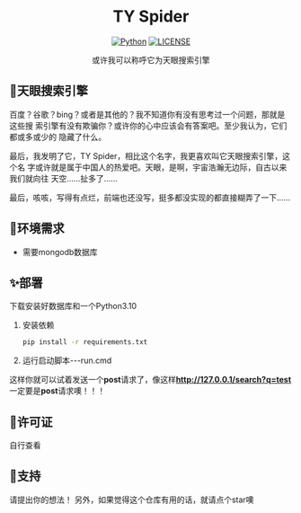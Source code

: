 <div align="center">
<h1 align="center">TY Spider</h1>

[![Python](https://img.shields.io/badge/Python-3.10%2B-yellow)]()
[![LICENSE](https://img.shields.io/badge/License-%E8%A7%81%E6%96%87%E4%BB%B6-red
)]()
<p>或许我可以称呼它为天眼搜索引擎</p>
</div>

## 🎈天眼搜索引擎
百度？谷歌？bing？或者是其他的？我不知道你有没有思考过一个问题，那就是这些搜
索引擎有没有欺骗你？或许你的心中应该会有答案吧。至少我认为，它们都或多或少的
隐藏了什么。

最后，我发明了它，TY Spider，相比这个名字，我更喜欢叫它天眼搜索引擎，这个名
字或许就是属于中国人的热爱吧。天眼，是啊，宇宙浩瀚无边际，自古以来我们就向往
天空……扯多了……

最后，咳咳，写得有点烂，前端也还没写，挺多都没实现的都直接糊弄了一下……

## 🧨环境需求
- 需要mongodb数据库

## ✨部署
下载安装好数据库和一个Python3.10
1. 安装依赖
    ```cmd
   pip install -r requirements.txt
   ```
2. 运行启动脚本---run.cmd

这样你就可以试着发送一个**post**请求了，像这样**http://127.0.0.1/search?q=test**
一定要是**post**请求噢！！！

## 🎉许可证
自行查看

## 🎁支持
请提出你的想法！
另外，如果觉得这个仓库有用的话，就请点个star噢